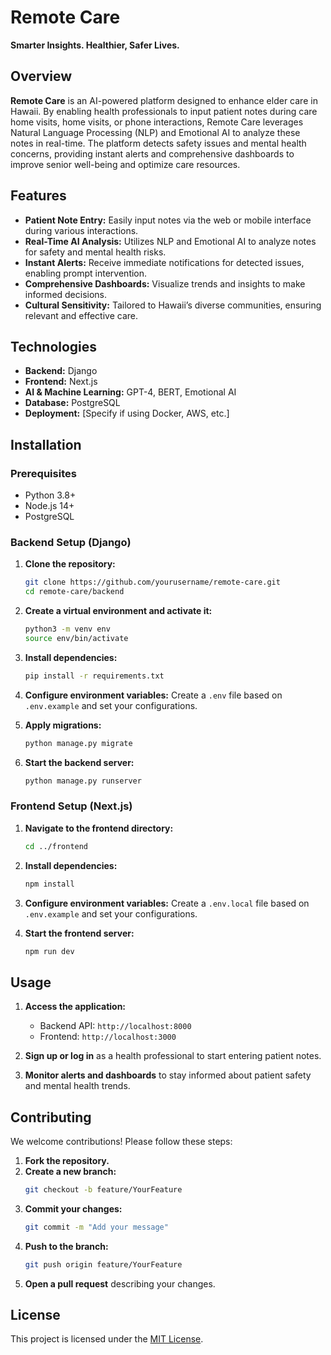 # Remote Care

**Smarter Insights. Healthier, Safer Lives.**

## Overview

**Remote Care** is an AI-powered platform designed to enhance elder care in Hawaii. By enabling health professionals to input patient notes during care home visits, home visits, or phone interactions, Remote Care leverages Natural Language Processing (NLP) and Emotional AI to analyze these notes in real-time. The platform detects safety issues and mental health concerns, providing instant alerts and comprehensive dashboards to improve senior well-being and optimize care resources.

## Features

- **Patient Note Entry:** Easily input notes via the web or mobile interface during various interactions.
- **Real-Time AI Analysis:** Utilizes NLP and Emotional AI to analyze notes for safety and mental health risks.
- **Instant Alerts:** Receive immediate notifications for detected issues, enabling prompt intervention.
- **Comprehensive Dashboards:** Visualize trends and insights to make informed decisions.
- **Cultural Sensitivity:** Tailored to Hawaii’s diverse communities, ensuring relevant and effective care.

## Technologies

- **Backend:** Django
- **Frontend:** Next.js
- **AI & Machine Learning:** GPT-4, BERT, Emotional AI
- **Database:** PostgreSQL
- **Deployment:** [Specify if using Docker, AWS, etc.]

## Installation

### Prerequisites

- Python 3.8+
- Node.js 14+
- PostgreSQL

### Backend Setup (Django)

1. **Clone the repository:**
    ```bash
    git clone https://github.com/yourusername/remote-care.git
    cd remote-care/backend
    ```

2. **Create a virtual environment and activate it:**
    ```bash
    python3 -m venv env
    source env/bin/activate
    ```

3. **Install dependencies:**
    ```bash
    pip install -r requirements.txt
    ```

4. **Configure environment variables:**
    Create a `.env` file based on `.env.example` and set your configurations.

5. **Apply migrations:**
    ```bash
    python manage.py migrate
    ```

6. **Start the backend server:**
    ```bash
    python manage.py runserver
    ```

### Frontend Setup (Next.js)

1. **Navigate to the frontend directory:**
    ```bash
    cd ../frontend
    ```

2. **Install dependencies:**
    ```bash
    npm install
    ```

3. **Configure environment variables:**
    Create a `.env.local` file based on `.env.example` and set your configurations.

4. **Start the frontend server:**
    ```bash
    npm run dev
    ```

## Usage

1. **Access the application:**
    - Backend API: `http://localhost:8000`
    - Frontend: `http://localhost:3000`

2. **Sign up or log in** as a health professional to start entering patient notes.

3. **Monitor alerts and dashboards** to stay informed about patient safety and mental health trends.

## Contributing

We welcome contributions! Please follow these steps:

1. **Fork the repository.**
2. **Create a new branch:**
    ```bash
    git checkout -b feature/YourFeature
    ```
3. **Commit your changes:**
    ```bash
    git commit -m "Add your message"
    ```
4. **Push to the branch:**
    ```bash
    git push origin feature/YourFeature
    ```
5. **Open a pull request** describing your changes.

## License

This project is licensed under the [MIT License](LICENSE).


